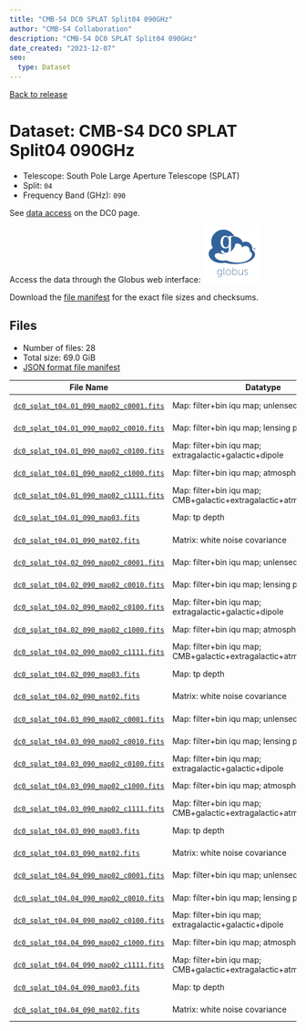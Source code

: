 ```yaml
---
title: "CMB-S4 DC0 SPLAT Split04 090GHz"
author: "CMB-S4 Collaboration"
description: "CMB-S4 DC0 SPLAT Split04 090GHz"
date_created: "2023-12-07"
seo:
  type: Dataset
---
```


[Back to release](./dc0.html#datasets)

# Dataset: CMB-S4 DC0 SPLAT Split04 090GHz

- Telescope: South Pole Large Aperture Telescope (SPLAT)
- Split: `04`
- Frequency Band (GHz): `090`

See [data access](./dc0.html#data-access) on the DC0 page.

Access the data through the Globus web interface: [![Download via Globus](images/globus-logo.png)](https://app.globus.org/file-manager?origin_id=c9dc477a-3db5-4946-874d-a5dc7efcabcf&origin_path=%2Fdatareleases%2Fdc0%2Fmission%2Fsplat%2Fsplit04%2F090%2F)

Download the [file manifest](https://g-9fdb0b.6b7bd8.0ec8.data.globus.org/datareleases/dc0/mission/splat/split04/090/manifest.json) for the exact file sizes and checksums.

## Files

- Number of files: 28
- Total size: 69.0 GiB
- [JSON format file manifest](https://g-9fdb0b.6b7bd8.0ec8.data.globus.org/datareleases/dc0/mission/splat/split04/090/manifest.json)

|                                                                                File Name                                                                                 |                               Datatype                               |  Size   |
| ------------------------------------------------------------------------------------------------------------------------------------------------------------------------ | -------------------------------------------------------------------- | ------- |
| [`dc0_splat_t04.01_090_map02_c0001.fits`](https://g-9fdb0b.6b7bd8.0ec8.data.globus.org/datareleases/dc0/mission/splat/split04/090/dc0_splat_t04.01_090_map02_c0001.fits) | Map: filter+bin iqu map; unlensed primary CMB                        | 2.3 GiB |
| [`dc0_splat_t04.01_090_map02_c0010.fits`](https://g-9fdb0b.6b7bd8.0ec8.data.globus.org/datareleases/dc0/mission/splat/split04/090/dc0_splat_t04.01_090_map02_c0010.fits) | Map: filter+bin iqu map; lensing perturbation                        | 2.3 GiB |
| [`dc0_splat_t04.01_090_map02_c0100.fits`](https://g-9fdb0b.6b7bd8.0ec8.data.globus.org/datareleases/dc0/mission/splat/split04/090/dc0_splat_t04.01_090_map02_c0100.fits) | Map: filter+bin iqu map; extragalactic+galactic+dipole               | 2.3 GiB |
| [`dc0_splat_t04.01_090_map02_c1000.fits`](https://g-9fdb0b.6b7bd8.0ec8.data.globus.org/datareleases/dc0/mission/splat/split04/090/dc0_splat_t04.01_090_map02_c1000.fits) | Map: filter+bin iqu map; atmosphere+noise                            | 2.3 GiB |
| [`dc0_splat_t04.01_090_map02_c1111.fits`](https://g-9fdb0b.6b7bd8.0ec8.data.globus.org/datareleases/dc0/mission/splat/split04/090/dc0_splat_t04.01_090_map02_c1111.fits) | Map: filter+bin iqu map; CMB+galactic+extragalactic+atmosphere+noise | 2.3 GiB |
| [`dc0_splat_t04.01_090_map03.fits`](https://g-9fdb0b.6b7bd8.0ec8.data.globus.org/datareleases/dc0/mission/splat/split04/090/dc0_splat_t04.01_090_map03.fits)             | Map: tp depth                                                        | 1.5 GiB |
| [`dc0_splat_t04.01_090_mat02.fits`](https://g-9fdb0b.6b7bd8.0ec8.data.globus.org/datareleases/dc0/mission/splat/split04/090/dc0_splat_t04.01_090_mat02.fits)             | Matrix: white noise covariance                                       | 4.5 GiB |
| [`dc0_splat_t04.02_090_map02_c0001.fits`](https://g-9fdb0b.6b7bd8.0ec8.data.globus.org/datareleases/dc0/mission/splat/split04/090/dc0_splat_t04.02_090_map02_c0001.fits) | Map: filter+bin iqu map; unlensed primary CMB                        | 2.3 GiB |
| [`dc0_splat_t04.02_090_map02_c0010.fits`](https://g-9fdb0b.6b7bd8.0ec8.data.globus.org/datareleases/dc0/mission/splat/split04/090/dc0_splat_t04.02_090_map02_c0010.fits) | Map: filter+bin iqu map; lensing perturbation                        | 2.3 GiB |
| [`dc0_splat_t04.02_090_map02_c0100.fits`](https://g-9fdb0b.6b7bd8.0ec8.data.globus.org/datareleases/dc0/mission/splat/split04/090/dc0_splat_t04.02_090_map02_c0100.fits) | Map: filter+bin iqu map; extragalactic+galactic+dipole               | 2.3 GiB |
| [`dc0_splat_t04.02_090_map02_c1000.fits`](https://g-9fdb0b.6b7bd8.0ec8.data.globus.org/datareleases/dc0/mission/splat/split04/090/dc0_splat_t04.02_090_map02_c1000.fits) | Map: filter+bin iqu map; atmosphere+noise                            | 2.3 GiB |
| [`dc0_splat_t04.02_090_map02_c1111.fits`](https://g-9fdb0b.6b7bd8.0ec8.data.globus.org/datareleases/dc0/mission/splat/split04/090/dc0_splat_t04.02_090_map02_c1111.fits) | Map: filter+bin iqu map; CMB+galactic+extragalactic+atmosphere+noise | 2.3 GiB |
| [`dc0_splat_t04.02_090_map03.fits`](https://g-9fdb0b.6b7bd8.0ec8.data.globus.org/datareleases/dc0/mission/splat/split04/090/dc0_splat_t04.02_090_map03.fits)             | Map: tp depth                                                        | 1.5 GiB |
| [`dc0_splat_t04.02_090_mat02.fits`](https://g-9fdb0b.6b7bd8.0ec8.data.globus.org/datareleases/dc0/mission/splat/split04/090/dc0_splat_t04.02_090_mat02.fits)             | Matrix: white noise covariance                                       | 4.5 GiB |
| [`dc0_splat_t04.03_090_map02_c0001.fits`](https://g-9fdb0b.6b7bd8.0ec8.data.globus.org/datareleases/dc0/mission/splat/split04/090/dc0_splat_t04.03_090_map02_c0001.fits) | Map: filter+bin iqu map; unlensed primary CMB                        | 2.3 GiB |
| [`dc0_splat_t04.03_090_map02_c0010.fits`](https://g-9fdb0b.6b7bd8.0ec8.data.globus.org/datareleases/dc0/mission/splat/split04/090/dc0_splat_t04.03_090_map02_c0010.fits) | Map: filter+bin iqu map; lensing perturbation                        | 2.3 GiB |
| [`dc0_splat_t04.03_090_map02_c0100.fits`](https://g-9fdb0b.6b7bd8.0ec8.data.globus.org/datareleases/dc0/mission/splat/split04/090/dc0_splat_t04.03_090_map02_c0100.fits) | Map: filter+bin iqu map; extragalactic+galactic+dipole               | 2.3 GiB |
| [`dc0_splat_t04.03_090_map02_c1000.fits`](https://g-9fdb0b.6b7bd8.0ec8.data.globus.org/datareleases/dc0/mission/splat/split04/090/dc0_splat_t04.03_090_map02_c1000.fits) | Map: filter+bin iqu map; atmosphere+noise                            | 2.3 GiB |
| [`dc0_splat_t04.03_090_map02_c1111.fits`](https://g-9fdb0b.6b7bd8.0ec8.data.globus.org/datareleases/dc0/mission/splat/split04/090/dc0_splat_t04.03_090_map02_c1111.fits) | Map: filter+bin iqu map; CMB+galactic+extragalactic+atmosphere+noise | 2.3 GiB |
| [`dc0_splat_t04.03_090_map03.fits`](https://g-9fdb0b.6b7bd8.0ec8.data.globus.org/datareleases/dc0/mission/splat/split04/090/dc0_splat_t04.03_090_map03.fits)             | Map: tp depth                                                        | 1.5 GiB |
| [`dc0_splat_t04.03_090_mat02.fits`](https://g-9fdb0b.6b7bd8.0ec8.data.globus.org/datareleases/dc0/mission/splat/split04/090/dc0_splat_t04.03_090_mat02.fits)             | Matrix: white noise covariance                                       | 4.5 GiB |
| [`dc0_splat_t04.04_090_map02_c0001.fits`](https://g-9fdb0b.6b7bd8.0ec8.data.globus.org/datareleases/dc0/mission/splat/split04/090/dc0_splat_t04.04_090_map02_c0001.fits) | Map: filter+bin iqu map; unlensed primary CMB                        | 2.3 GiB |
| [`dc0_splat_t04.04_090_map02_c0010.fits`](https://g-9fdb0b.6b7bd8.0ec8.data.globus.org/datareleases/dc0/mission/splat/split04/090/dc0_splat_t04.04_090_map02_c0010.fits) | Map: filter+bin iqu map; lensing perturbation                        | 2.3 GiB |
| [`dc0_splat_t04.04_090_map02_c0100.fits`](https://g-9fdb0b.6b7bd8.0ec8.data.globus.org/datareleases/dc0/mission/splat/split04/090/dc0_splat_t04.04_090_map02_c0100.fits) | Map: filter+bin iqu map; extragalactic+galactic+dipole               | 2.3 GiB |
| [`dc0_splat_t04.04_090_map02_c1000.fits`](https://g-9fdb0b.6b7bd8.0ec8.data.globus.org/datareleases/dc0/mission/splat/split04/090/dc0_splat_t04.04_090_map02_c1000.fits) | Map: filter+bin iqu map; atmosphere+noise                            | 2.3 GiB |
| [`dc0_splat_t04.04_090_map02_c1111.fits`](https://g-9fdb0b.6b7bd8.0ec8.data.globus.org/datareleases/dc0/mission/splat/split04/090/dc0_splat_t04.04_090_map02_c1111.fits) | Map: filter+bin iqu map; CMB+galactic+extragalactic+atmosphere+noise | 2.3 GiB |
| [`dc0_splat_t04.04_090_map03.fits`](https://g-9fdb0b.6b7bd8.0ec8.data.globus.org/datareleases/dc0/mission/splat/split04/090/dc0_splat_t04.04_090_map03.fits)             | Map: tp depth                                                        | 1.5 GiB |
| [`dc0_splat_t04.04_090_mat02.fits`](https://g-9fdb0b.6b7bd8.0ec8.data.globus.org/datareleases/dc0/mission/splat/split04/090/dc0_splat_t04.04_090_mat02.fits)             | Matrix: white noise covariance                                       | 4.5 GiB |
